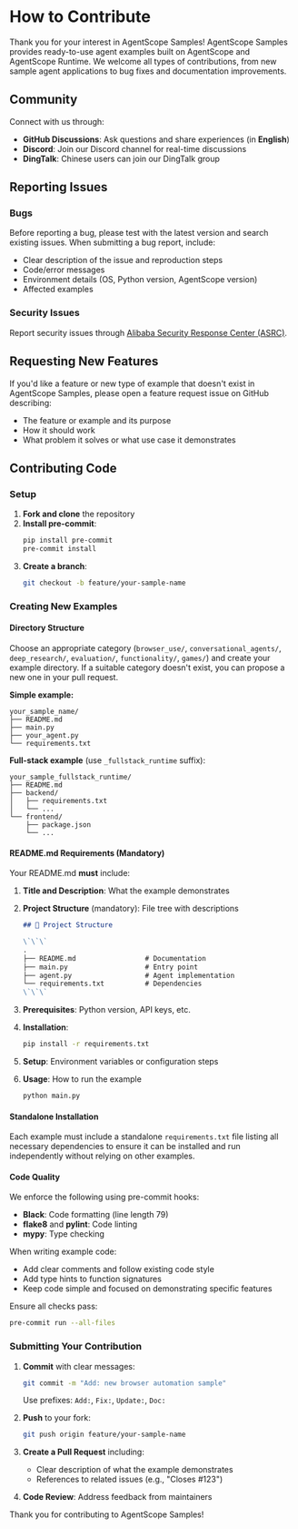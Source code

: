 # How to Contribute

Thank you for your interest in AgentScope Samples! AgentScope Samples provides ready-to-use agent examples built on AgentScope and AgentScope Runtime. We welcome all types of contributions, from new sample agent applications to bug fixes and documentation improvements.

## Community

Connect with us through:

- **GitHub Discussions**: Ask questions and share experiences (in **English**)
- **Discord**: Join our Discord channel for real-time discussions
- **DingTalk**: Chinese users can join our DingTalk group

## Reporting Issues

### Bugs

Before reporting a bug, please test with the latest version and search existing issues. When submitting a bug report, include:

- Clear description of the issue and reproduction steps
- Code/error messages
- Environment details (OS, Python version, AgentScope version)
- Affected examples

### Security Issues

Report security issues through [Alibaba Security Response Center (ASRC)](https://security.alibaba.com/).

## Requesting New Features

If you'd like a feature or new type of example that doesn't exist in AgentScope Samples, please open a feature request issue on GitHub describing:

- The feature or example and its purpose
- How it should work
- What problem it solves or what use case it demonstrates



## Contributing Code

### Setup

1. **Fork and clone** the repository
2. **Install pre-commit**:
   ```bash
   pip install pre-commit
   pre-commit install
   ```
3. **Create a branch**:
   ```bash
   git checkout -b feature/your-sample-name
   ```

### Creating New Examples

#### Directory Structure

Choose an appropriate category (`browser_use/`, `conversational_agents/`, `deep_research/`, `evaluation/`, `functionality/`, `games/`) and create your example directory. If a suitable category doesn't exist, you can propose a new one in your pull request.

**Simple example:**
```
your_sample_name/
├── README.md
├── main.py
├── your_agent.py
└── requirements.txt
```

**Full-stack example** (use `_fullstack_runtime` suffix):
```
your_sample_fullstack_runtime/
├── README.md
├── backend/
│   ├── requirements.txt
│   └── ...
└── frontend/
    ├── package.json
    └── ...
```

#### README.md Requirements (Mandatory)

Your README.md **must** include:

1. **Title and Description**: What the example demonstrates

2. **Project Structure** (mandatory): File tree with descriptions
   ```markdown
   ## 🌳 Project Structure
   
   \`\`\`
   .
   ├── README.md                 # Documentation
   ├── main.py                   # Entry point
   ├── agent.py                  # Agent implementation
   └── requirements.txt          # Dependencies
   \`\`\`
   ```

3. **Prerequisites**: Python version, API keys, etc.

4. **Installation**:
   ```bash
   pip install -r requirements.txt
   ```

5. **Setup**: Environment variables or configuration steps

6. **Usage**: How to run the example
   ```bash
   python main.py
   ```

#### Standalone Installation

Each example must include a standalone `requirements.txt` file listing all necessary dependencies to ensure it can be installed and run independently without relying on other examples.

#### Code Quality

We enforce the following using pre-commit hooks:

- **Black**: Code formatting (line length 79)
- **flake8** and **pylint**: Code linting
- **mypy**: Type checking

When writing example code:
- Add clear comments and follow existing code style
- Add type hints to function signatures
- Keep code simple and focused on demonstrating specific features

Ensure all checks pass:
```bash
pre-commit run --all-files
```

### Submitting Your Contribution

1. **Commit** with clear messages:
   ```bash
   git commit -m "Add: new browser automation sample"
   ```
   Use prefixes: `Add:`, `Fix:`, `Update:`, `Doc:`

2. **Push** to your fork:
   ```bash
   git push origin feature/your-sample-name
   ```

3. **Create a Pull Request** including:
   - Clear description of what the example demonstrates
   - References to related issues (e.g., "Closes #123")

4. **Code Review**: Address feedback from maintainers

Thank you for contributing to AgentScope Samples!

